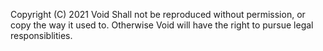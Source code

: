 Copyright (C) 2021 Void
Shall not be reproduced without permission, or copy the way it used to. Otherwise Void will have the right to pursue legal responsiblities.